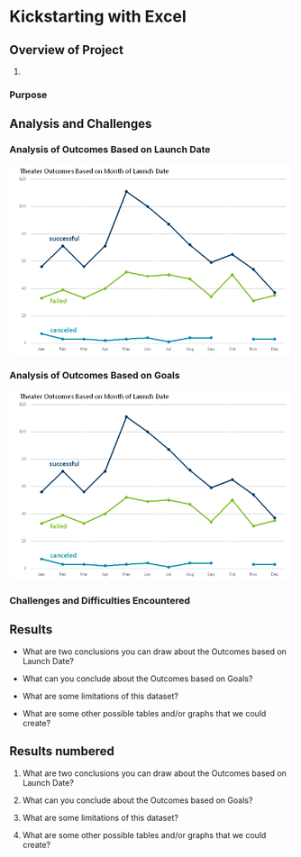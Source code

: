 # Kickstarting with Excel

## Overview of Project
   1.

### Purpose

## Analysis and Challenges

### Analysis of Outcomes Based on Launch Date
   ![OutcomeMonths](./resources/Theater_Outcomes_vs_Launch.png)

### Analysis of Outcomes Based on Goals
   ![OutcomesGoals](./resources/Theater_Outcomes_vs_Launch.png)

### Challenges and Difficulties Encountered

## Results

- What are two conclusions you can draw about the Outcomes based on Launch Date?

- What can you conclude about the Outcomes based on Goals?

- What are some limitations of this dataset?

- What are some other possible tables and/or graphs that we could create?

## Results numbered

1. What are two conclusions you can draw about the Outcomes based on Launch Date?

1. What can you conclude about the Outcomes based on Goals?

1. What are some limitations of this dataset?

1. What are some other possible tables and/or graphs that we could create?
